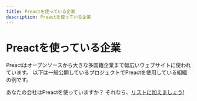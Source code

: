 ```yaml
---
title: Preactを使っている企業
description: Preactを使っている企業
---
```


# Preactを使っている企業

Preactはオープンソースから大きな多国籍企業まで幅広いウェブサイトに使われています。
以下は一般公開しているプロジェクトでPreactを使用している組織の例です。

あなたの会社はPreactを使っていますか？ それなら、[リストに加えましょう!](https://github.com/preactjs/preact-www/blob/master/src/components/we-are-using/index.jsx)

<div class="breaker">
  <we-are-using></we-are-using>
</div>
